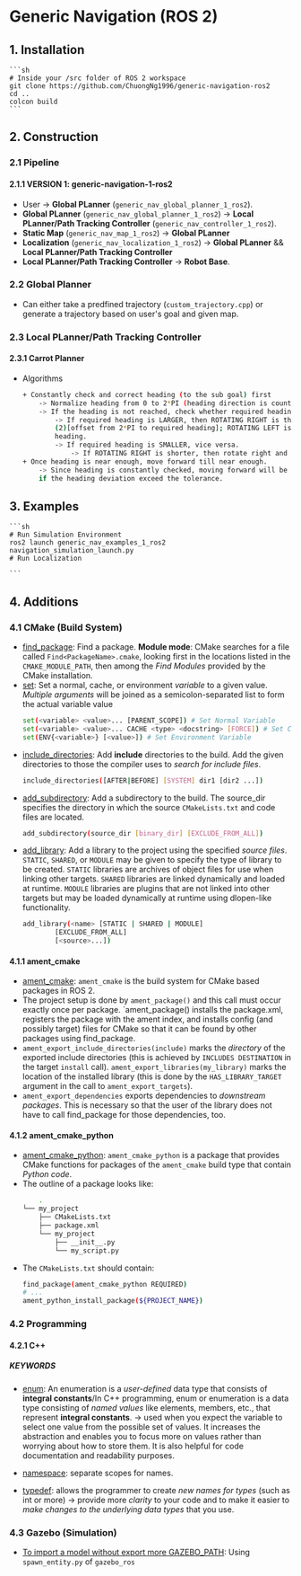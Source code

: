 # Generic Navigation (ROS 2)

## 1. Installation

    ```sh
    # Inside your /src folder of ROS 2 workspace
    git clone https://github.com/ChuongNg1996/generic-navigation-ros2
    cd ..
    colcon build
    ```

## 2. Construction

### 2.1 Pipeline 
#### 2.1.1 VERSION 1: generic-navigation-1-ros2
* User -> **Global PLanner** (`generic_nav_global_planner_1_ros2`).
* **Global PLanner** (`generic_nav_global_planner_1_ros2`) -> **Local PLanner/Path Tracking Controller** (`generic_nav_controller_1_ros2`).
* **Static Map** (`generic_nav_map_1_ros2`) -> **Global PLanner**
* **Localization** (`generic_nav_localization_1_ros2`) -> **Global PLanner** &&  **Local PLanner/Path Tracking Controller**
* **Local PLanner/Path Tracking Controller** -> **Robot Base**.

### 2.2 Global Planner
* Can either take a predfined trajectory (`custom_trajectory.cpp`) or generate a trajectory based on user's goal and given map. 

### 2.3 Local PLanner/Path Tracking Controller
#### 2.3.1 Carrot Planner
* Algorithms
    ```sh
    + Constantly check and correct heading (to the sub goal) first 
        -> Normalize heading from 0 to 2*PI (heading direction is counterclockwise)
        -> If the heading is not reached, check whether required heading is larger or smaller than current heading.
            -> If required heading is LARGER, then ROTATING RIGHT is the sum of (1)[magnitude of current heading] and 
            (2)[offset from 2*PI to required heading]; ROTATING LEFT is the offset from required heading to current
            heading.
            -> If required heading is SMALLER, vice versa.
                -> If ROTATING RIGHT is shorter, then rotate right and vice versa. 
    + Once heading is near enough, move forward till near enough.
        -> Since heading is constantly checked, moving forward will be stopped to prioritize for heading correction
        if the heading deviation exceed the tolerance.
    ```
 
## 3. Examples

    ```sh
    # Run Simulation Environment
    ros2 launch generic_nav_examples_1_ros2 navigation_simulation_launch.py
    # Run Localization
    
    ```
    

## 4. Additions

### 4.1 CMake (Build System)

* [find_package](https://cmake.org/cmake/help/latest/command/find_package.html): Find a package. **Module mode**: CMake searches for a file called `Find<PackageName>.cmake`, looking first in the locations listed in the `CMAKE_MODULE_PATH`, then among the *Find Modules* provided by the CMake installation.  
* [set](https://cmake.org/cmake/help/latest/command/set.html): Set a normal, cache, or environment *variable* to a given value. *Multiple arguments* will be joined as a semicolon-separated list to form the actual variable value
    ```sh
    set(<variable> <value>... [PARENT_SCOPE]) # Set Normal Variable
    set(<variable> <value>... CACHE <type> <docstring> [FORCE]) # Set Cache Entry
    set(ENV{<variable>} [<value>]) # Set Environment Variable
    ```
* [include_directories](https://cmake.org/cmake/help/latest/command/include_directories.html): Add **include** directories to the build. Add the given directories to those the compiler uses to *search for include files*. 
    ```sh
    include_directories([AFTER|BEFORE] [SYSTEM] dir1 [dir2 ...])
    ```
* [add_subdirectory](https://cmake.org/cmake/help/latest/command/add_subdirectory.html): Add a subdirectory to the build. The source_dir specifies the directory in which the source `CMakeLists.txt` and code files are located. 
    ```sh
    add_subdirectory(source_dir [binary_dir] [EXCLUDE_FROM_ALL])
    ```
* [add_library](https://cmake.org/cmake/help/latest/command/add_library.html): Add a library to the project using the specified *source files*. `STATIC`, `SHARED`, or `MODULE` may be given to specify the type of library to be created. `STATIC` libraries are archives of object files for use when linking other targets. `SHARED` libraries are linked dynamically and loaded at runtime. `MODULE` libraries are plugins that are not linked into other targets but may be loaded dynamically at runtime using dlopen-like functionality.
    ```sh
    add_library(<name> [STATIC | SHARED | MODULE]
            [EXCLUDE_FROM_ALL]
            [<source>...])
    ```


#### 4.1.1 ament_cmake 
* [ament_cmake](https://docs.ros.org/en/foxy/How-To-Guides/Ament-CMake-Documentation.html): `ament_cmake` is the build system for CMake based packages in ROS 2. 
* The project setup is done by `ament_package()` and this call must occur exactly once per package. `ament_package() installs the package.xml, registers the package with the ament index, and installs config (and possibly target) files for CMake so that it can be found by other packages using find_package.  
* `ament_export_include_directories(include)`  marks the *directory* of the exported include directories (this is achieved by `INCLUDES DESTINATION` in the target `install` call). `ament_export_libraries(my_library)` marks the location of the installed library (this is done by the `HAS_LIBRARY_TARGET` argument in the call to `ament_export_targets`).
* `ament_export_dependencies` exports dependencies to *downstream packages*. This is necessary so that the user of the library does not have to call find_package for those dependencies, too.

#### 4.1.2 ament_cmake_python
* [ament_cmake_python](https://docs.ros.org/en/foxy/How-To-Guides/Ament-CMake-Python-Documentation.html): `ament_cmake_python` is a package that provides CMake functions for packages of the `ament_cmake` build type that contain *Python code*. 
* The outline of a package looks like:
    ```sh
        .
    └── my_project
        ├── CMakeLists.txt
        ├── package.xml
        └── my_project
            ├── __init__.py
            └── my_script.py
    ```
* The `CMakeLists.txt` should contain:
    ```sh
    find_package(ament_cmake_python REQUIRED)
    # ...
    ament_python_install_package(${PROJECT_NAME})
    ```
### 4.2 Programming
#### 4.2.1 C++

##### KEYWORDS
* [enum](https://www.programiz.com/cpp-programming/enumeration): An enumeration is a *user-defined* data type that consists of **integral constants**/In C++ programming, enum or enumeration is a data type consisting of *named values* like elements, members, etc., that represent **integral constants**. -> used when you expect the variable to select one value from the possible set of values. It increases the abstraction and enables you to focus more on values rather than worrying about how to store them. It is also helpful for code documentation and readability purposes.

* [namespace](https://www.geeksforgeeks.org/namespace-in-c/): separate scopes for names.

* [typedef](https://www.cprogramming.com/tutorial/typedef.html): allows the programmer to create *new names for types* (such as int or more) -> provide more *clarity* to your code and to make it easier to *make changes to the underlying data types* that you use. 

### 4.3 Gazebo (Simulation)
* [To import a model without export more GAZEBO_PATH](https://automaticaddison.com/how-to-load-a-robot-model-sdf-format-into-gazebo-ros-2/): Using `spawn_entity.py` of `gazebo_ros`
